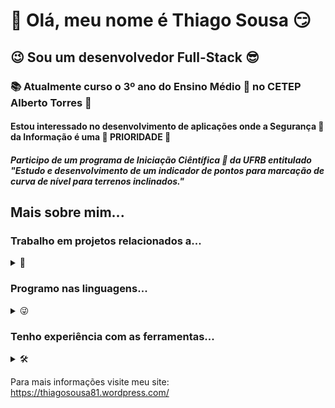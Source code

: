 # 👋 Olá, meu nome é Thiago Sousa 😏  
## 😉 Sou um desenvolvedor Full-Stack 😎
### 📚 Atualmente curso o 3º ano do Ensino Médio 📝 no CETEP Alberto Torres 🍎
#### Estou interessado no desenvolvimento de aplicações onde a Segurança 🔐 da Informação é uma 🚨 PRIORIDADE 🚨
##### Participo de um programa de Iniciação Ciêntífica 🔬 da UFRB entitulado "Estudo e desenvolvimento de um indicador de pontos para marcação de curva de nível para terrenos inclinados."

## Mais sobre mim...

### Trabalho em projetos relacionados a...

<details><summary>📝</summary>
  
- ⚙️ Automação comercial ⚙️
- 🔐 Segurança da informação 🔐
- 🤖 Aprendizado de máquina 🤖
- 🧐 Análise de sistemas 🧐
- ✅ Qualidade de software ✅
- 💰 Empreendedorismo digital 💰
  
</details>
  
### Programo nas linguagens...

<details><summary>😜</summary>
  
| Linguagem | Nível de aprendizado | Tempo de trabalho com a linguagem |
| --------- | -------------------- | ------ |
| SQL | Sênior | 3 anos |
| C# | Sênior | 3 anos |
| Python | Pleno | 2 anos |
| PHP | Pleno | 2 meses |
| Java | Pleno | 10 meses |
| R | Júnior | 4 meses |
| HTML | Pleno | 1 ano |
| CSS | Pleno | 3 meses |
| Java Script | Júnior | 2 meses |
| XML | Júnior | 2 anos |
| Visual Basic | Júnior | Estudei por 3 meses mas parei | 
| C++ | Aprendiz | 1 mês |
| C | Aprendiz | 1 mês |
| Fortran | Aprendiz | Estudei por 1 mês mas parei |
  
</details>

### Tenho experiência com as ferramentas... 
<details><summary>🛠️</summary>
  
#### Para desenvolvimento e análise de algoritmos de encriptação 📜 🔐 🔍
<details><summary>Ferramentas</summary>
  
- Encryption's Builder Studio (desenvolvido por mim)
  
</details>

#### Para desenvolvimento de Redes de Computadores 📡
<details><summary>Ferramentas</summary>
  
- Cisco Packet Tracer
  
</details>

#### Para desenvolvimento web 🌐
<details><summary>Ferramentas</summary>
  
- Git-Hub Codespaces
- VS Code
- PyCharm
- Scratch (Considere como algo que direciona para o aprendizado de Java Script)
- Online GDB
- Bootstrap
- WordPress
- Nicepage
  
</details>

#### Para desenvolvimento em desktop 🖥️
<details><summary>Ferramentas</summary>
  
- IDLE Python
- PowerShell ISE (incluindo CMD)
- PS Script Pad (Editor visual de formulários C# em PowerShell)
- Microsoft Visual Studio Community (uso da mesma forma que VS Code, mas é bem melhor)
- Microsoft Small Basic
- Small Basic CLI (Desenvolvido por mim)
- Godot (tive pouco tempo com ele, mas aprendi o essencial)
  
</details>

#### Para desenvolvimento Android 📲
<details><summary>Ferramentas</summary>
  
- PyDroid
- AppInventor
- Kodular Code

Obs.: Ainda não trabalho com aplicativos para celular pois tenho muito o que aprender nessa área!
  
</details>

#### Para ciência de dados 🎲
<details><summary>Ferramentas</summary>
  
- R Studio Cloud
- phpMyAdmin
- SQLite
- Microsoft SQL Server
- MySQL
- brModelo
  
</details>

#### Para gestão de eficiente de e-mails de domínios 📩
<details><summary>Ferramentas</summary>
  
- Microsoft Outlook 2019
- Gmail
  
</details>
  
#### Para hospedagem gratuita ☁️
<details><summary>Ferramentas</summary>
  
- Infinity Free
- Google Drive (Hospedagem simples e fácil para iniciantes)
  
</details>
</details>

Para mais informações visite meu site: https://thiagosousa81.wordpress.com/
<!---
ThiagoSousa81/ThiagoSousa81 is a ✨ special ✨ repository because its `README.md` (this file) appears on your GitHub profile.
You can click the Preview link to take a look at your changes.
--->
